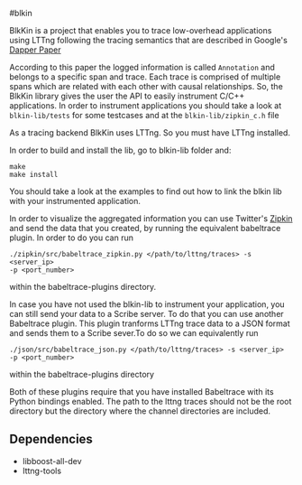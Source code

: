 #blkin

BlkKin is a project that enables you to trace low-overhead applications using
LTTng following the tracing semantics that are described in Google's [Dapper
Paper](http://static.googleusercontent.com/media/research.google.com/el//pubs/archive/36356.pdf)

According to this paper the logged information is called `Annotation` and
belongs to a specific span and trace. Each trace is comprised of multiple spans
which are related with each other with causal relationships. So, the BlkKin
library gives the user the API to easily instrument C/C++ applications. In
order to instrument applications you should take a look at ``blkin-lib/tests``
for some testcases and at the  ``blkin-lib/zipkin_c.h`` file

As a tracing backend BlkKin uses LTTng. So you must have LTTng installed.

In order to build and install the lib, go to blkin-lib folder and:

```
make
make install
```

You should take a look at the examples to find out how to link the blkin lib
with your instrumented application.

In order to visualize the aggregated information you can use Twitter's
[Zipkin](http://twitter.github.io/zipkin/) and send the data that you created,
by running the equivalent babeltrace plugin. In order to do you can run

```
./zipkin/src/babeltrace_zipkin.py </path/to/lttng/traces> -s <server_ip>
-p <port_number>

```

within the babeltrace-plugins directory.

In case you have not used the blkin-lib to instrument your application, you can
still send your data to a Scribe server. To do that you can use another
Babeltrace plugin. This plugin tranforms LTTng trace data to a JSON format and
sends them to a Scribe sever.To do so we can equivalently run

```
./json/src/babeltrace_json.py </path/to/lttng/traces> -s <server_ip>
-p <port_number>
```
within the babeltrace-plugins directory 

Both of these plugins require that you have installed Babeltrace with its
Python bindings enabled.
The path to the lttng traces should not be the root directory but the directory
where the channel directories are included.

## Dependencies

* libboost-all-dev
* lttng-tools

